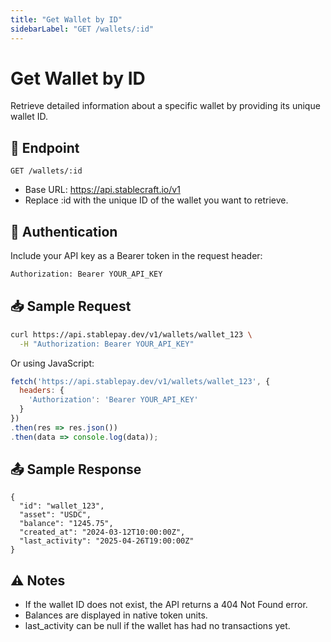 ```yaml
---
title: "Get Wallet by ID"
sidebarLabel: "GET /wallets/:id"
---
```


# Get Wallet by ID

Retrieve detailed information about a specific wallet by providing its unique wallet ID.

## 📄 Endpoint

```http
GET /wallets/:id
```

- Base URL: https://api.stablecraft.io/v1
- Replace :id with the unique ID of the wallet you want to retrieve.

## 🔐 Authentication

Include your API key as a Bearer token in the request header:

```bash
Authorization: Bearer YOUR_API_KEY
```

## 📥 Sample Request

```bash
curl https://api.stablepay.dev/v1/wallets/wallet_123 \
  -H "Authorization: Bearer YOUR_API_KEY"
```

Or using JavaScript:

```Javascript
fetch('https://api.stablepay.dev/v1/wallets/wallet_123', {
  headers: {
    'Authorization': 'Bearer YOUR_API_KEY'
  }
})
.then(res => res.json())
.then(data => console.log(data));
```

## 📤 Sample Response

```
{
  "id": "wallet_123",
  "asset": "USDC",
  "balance": "1245.75",
  "created_at": "2024-03-12T10:00:00Z",
  "last_activity": "2025-04-26T19:00:00Z"
}
```

## ⚠️ Notes

- If the wallet ID does not exist, the API returns a 404 Not Found error.
- Balances are displayed in native token units.
- last_activity can be null if the wallet has had no transactions yet.